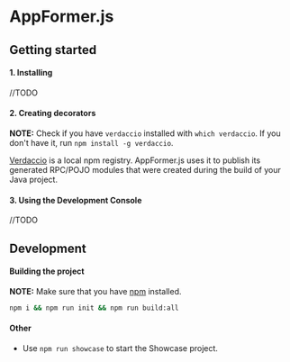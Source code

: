 # AppFormer.js


Getting started
--
#### 1. Installing
//TODO


#### 2. Creating decorators

**NOTE:** Check if you have `verdaccio` installed with `which verdaccio`. If you don't have it, run `npm install -g verdaccio`.

[Verdaccio]() is a local npm registry. AppFormer.js uses it to publish its generated RPC/POJO modules that were created during the build of your Java project.


#### 3. Using the Development Console
//TODO


Development
--

#### Building the project


**NOTE:** Make sure that you have [npm]() installed.

```bash
npm i && npm run init && npm run build:all
```
#### Other
- Use `npm run showcase` to start the Showcase project.
